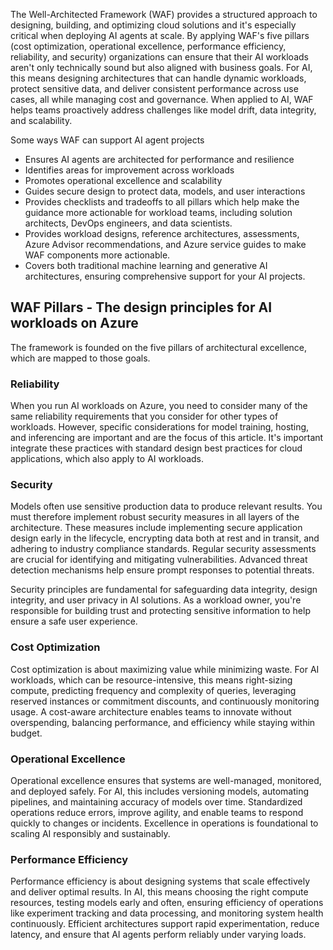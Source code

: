 The Well-Architected Framework (WAF) provides a structured approach to designing, building, and optimizing cloud solutions and it's especially critical when deploying AI agents at scale. By applying WAF's five pillars (cost optimization, operational excellence, performance efficiency, reliability, and security) organizations can ensure that
their AI workloads aren't only technically sound but also aligned with business goals. For AI, this means designing architectures that can handle dynamic workloads, protect sensitive data, and deliver consistent performance across use cases, all while managing cost and governance. When applied to AI, WAF helps teams proactively address challenges like
model drift, data integrity, and scalability.

Some ways WAF can support AI agent projects

- Ensures AI agents are architected for performance and resilience
- Identifies areas for improvement across workloads
- Promotes operational excellence and scalability
- Guides secure design to protect data, models, and user interactions
- Provides checklists and tradeoffs to all pillars which help make the
  guidance more actionable for workload teams, including solution
  architects, DevOps engineers, and data scientists.
- Provides workload designs, reference architectures, assessments, Azure
  Advisor recommendations, and Azure service guides to make WAF
  components more actionable.
- Covers both traditional machine learning and generative AI
  architectures, ensuring comprehensive support for your AI projects.

## WAF Pillars - The design principles for AI workloads on Azure

The framework is founded on the five pillars of architectural excellence, which are mapped to those goals.

### Reliability

When you run AI workloads on Azure, you need to consider many of the same reliability requirements that you consider for other types of workloads. However, specific considerations for model training, hosting, and inferencing are important and are the focus of this article. It's important integrate these practices with standard design
best practices for cloud applications, which also apply to AI workloads.

### Security

Models often use sensitive production data to produce relevant results. You must therefore implement robust security measures in all layers of the architecture. These measures include implementing secure application design early in the lifecycle, encrypting data both at rest and in transit, and adhering to industry compliance standards. Regular security
assessments are crucial for identifying and mitigating vulnerabilities. Advanced threat detection mechanisms help ensure prompt responses to potential threats.

Security principles are fundamental for safeguarding data integrity, design integrity, and user privacy in AI solutions. As a workload owner, you're responsible for building trust and protecting sensitive information to help ensure a safe user experience.

### Cost Optimization

Cost optimization is about maximizing value while minimizing waste. For AI workloads, which can be resource-intensive, this means right-sizing compute, predicting frequency and complexity of queries, leveraging reserved instances or commitment discounts, and continuously monitoring usage. A cost-aware architecture enables teams to innovate without
overspending, balancing performance, and efficiency while staying within budget.

### Operational Excellence

Operational excellence ensures that systems are well-managed, monitored, and deployed safely. For AI, this includes versioning models, automating pipelines, and maintaining accuracy of models over time. Standardized operations reduce errors, improve agility, and enable teams to respond quickly to changes or incidents. Excellence in operations is
foundational to scaling AI responsibly and sustainably.

### Performance Efficiency

Performance efficiency is about designing systems that scale effectively and deliver optimal results. In AI, this means choosing the right compute resources, testing models early and often, ensuring efficiency of operations like experiment tracking and data processing, and monitoring system health continuously. Efficient architectures support rapid experimentation, reduce latency, and ensure that AI agents perform reliably under varying loads.
